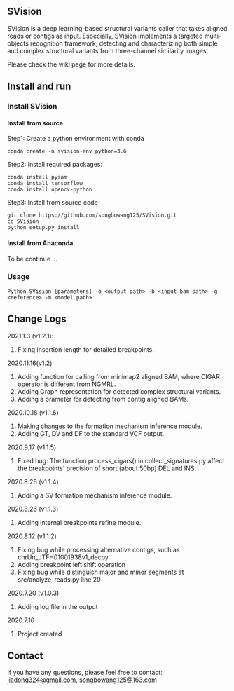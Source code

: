 ## SVision

SVision is a deep learning-based structural variants caller that takes aligned reads or contigs as input. Especially, SVision implements a targeted multi-objects recognition framework, detecting and characterizing both simple and complex structural variants from three-channel similarity images.

Please check the wiki page for more details. 


## Install and run

### Install SVision
#### Install from source
Step1: Create a python environment with conda

```
conda create -n svision-env python=3.6
```

Step2: Install required packages:

```
conda install pysam
conda install tensorflow
conda install opencv-python
```
Step3: Install from source code

```
git clone https://github.com/songbowang125/SVision.git
cd SVision
python setup.py install

```

#### Install from Anaconda

To be continue ...


### Usage

```
Python SVision [parameters] -o <output path> -b <input bam path> -g <reference> -m <model path>
```


## Change Logs

2021.1.3 (v1.2.1):

1. Fixing insertion length for detailed breakpoints.

2020.11.16(v1.2)

1. Adding function for calling from minimap2 aligned BAM, where CIGAR operator is different from NGMRL.
2. Adding Graph representation for detected complex structural variants.
3. Adding a prameter for detecting from contig aligned BAMs.

2020.10.18 (v1.1.6)

1. Making changes to the formation mechanism inference module.
2. Adding GT, DV and DF to the standard VCF output.

2020.9.17 (v1.1.5)

1. Fixed bug: The function process_cigars() in collect_signatures.py affect the breakpoints' precision of short (about 50bp) DEL and INS.

2020.8.26 (v1.1.4)

1. Adding a SV formation mechanism inference module.

2020.8.26 (v1.1.3)

1. Adding internal breakpoints refine module.

2020.8.12 (v1.1.2)

1. Fixing bug while processing alternative contigs, such as chrUn_JTFH01001938v1_decoy
2. Adding breakpoint left shift operation
3. Fixing bug while distinguish major and minor segments at src/analyze_reads.py line 20

2020.7.20 (v1.0.3)

1. Adding log file in the output

2020.7.16

1. Project created

## Contact
If you have any questions, please feel free to contact: jiadong324@gmail.com, songbowang125@163.com
